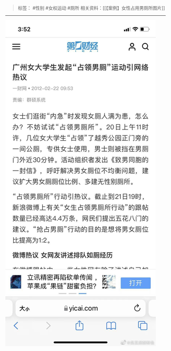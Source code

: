 > 标签： #性别 #女权运动 #厕所 
> 相关资料：[[【案例】女性占用男厕所图片]]
***
![](https://raw.githubusercontent.com/bluntvoice/mypic/main/IMG_20230118_134217_391.jpg)
